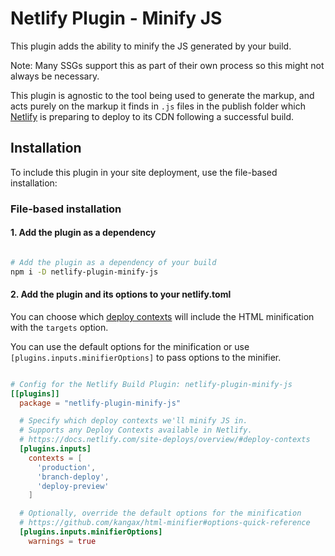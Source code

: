 # Netlify Plugin - Minify JS

This plugin adds the ability to minify the JS generated by your build.

Note: Many SSGs support this as part of their own process so this might not always be necessary.

This plugin is agnostic to the tool being used to generate the markup, and acts purely on the markup it finds in `.js` files in the publish folder which [Netlify](https://www.netlify.com) is preparing to deploy to its CDN following a successful build.

## Installation

To include this plugin in your site deployment, use the file-based installation:

### File-based installation

#### 1. Add the plugin as a dependency

```bash

# Add the plugin as a dependency of your build
npm i -D netlify-plugin-minify-js

```


#### 2. Add the plugin and its options to your netlify.toml

You can choose which [deploy contexts](https://docs.netlify.com/site-deploys/overview/?utm_source=github&utm_medium=plugin-htmlminfier-pnh&utm_campaign=devex#deploy-contexts) will include the HTML minification with the `targets` option.

You can use the default options for the minification or use `[plugins.inputs.minifierOptions]` to pass options to the minifier.

```toml

# Config for the Netlify Build Plugin: netlify-plugin-minify-js
[[plugins]]
  package = "netlify-plugin-minify-js"

  # Specify which deploy contexts we'll minify JS in.
  # Supports any Deploy Contexts available in Netlify.
  # https://docs.netlify.com/site-deploys/overview/#deploy-contexts
  [plugins.inputs]
    contexts = [
      'production',
      'branch-deploy',
      'deploy-preview'
    ]

  # Optionally, override the default options for the minification
  # https://github.com/kangax/html-minifier#options-quick-reference
  [plugins.inputs.minifierOptions]
    warnings = true
```